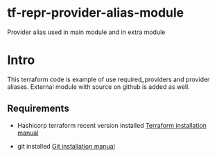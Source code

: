 # tf-repr-provider-alias-module
Provider alias used in main module and in extra module

# Intro

This terraform code is example of use required_providers and provider aliases.
External module with source on github is added as well.

## Requirements

- Hashicorp terraform recent version installed
[Terraform installation manual](https://learn.hashicorp.com/tutorials/terraform/install-cli)

- git installed
[Git installation manual](https://git-scm.com/download/mac)

